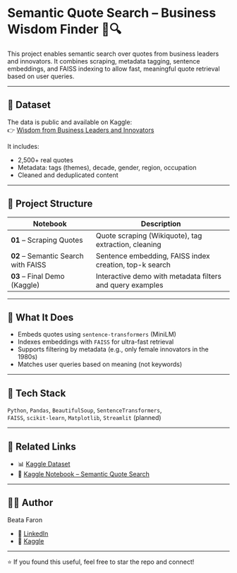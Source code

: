 # Semantic Quote Search – Business Wisdom Finder 🧠🔍

This project enables semantic search over quotes from business leaders and innovators. It combines scraping, metadata tagging, sentence embeddings, and FAISS indexing to allow fast, meaningful quote retrieval based on user queries.

---

## 📘 Dataset

The data is public and available on Kaggle:  
👉 [Wisdom from Business Leaders and Innovators](https://www.kaggle.com/datasets/beatafaron/wisdom-from-business-leaders-and-innovators)

It includes:
- 2,500+ real quotes
- Metadata: tags (themes), decade, gender, region, occupation
- Cleaned and deduplicated content

---

## 🧪 Project Structure

| Notebook | Description |
|----------|-------------|
| **01** – Scraping Quotes | Quote scraping (Wikiquote), tag extraction, cleaning |
| **02** – Semantic Search with FAISS | Sentence embedding, FAISS index creation, top-k search |
| **03** – Final Demo (Kaggle) | Interactive demo with metadata filters and query examples |

---

## 🚀 What It Does

- Embeds quotes using `sentence-transformers` (MiniLM)
- Indexes embeddings with `FAISS` for ultra-fast retrieval
- Supports filtering by metadata (e.g., only female innovators in the 1980s)
- Matches user queries based on meaning (not keywords)

---

## 🧰 Tech Stack

`Python`, `Pandas`, `BeautifulSoup`, `SentenceTransformers`,  
`FAISS`, `scikit-learn`, `Matplotlib`, `Streamlit` (planned)

---

## 📂 Related Links

- 📊 [Kaggle Dataset](https://www.kaggle.com/datasets/beatafaron/wisdom-from-business-leaders-and-innovators)  
- 📘 [Kaggle Notebook – Semantic Quote Search](https://www.kaggle.com/code/beatafaron/semantic-search-tutorial-business-quote-finder)

---

## 👩‍💻 Author

Beata Faron  
- 💼 [LinkedIn](https://www.linkedin.com/in/beata-faron-24764832/)  
- 🧠 [Kaggle](https://www.kaggle.com/beatafaron)

---

⭐ If you found this useful, feel free to star the repo and connect!
